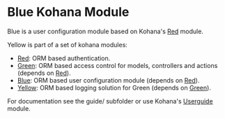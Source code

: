 # Blue Kohana Module

Blue is a user configuration module based on Kohana's [Red](https://github.com/Phrax1337/kohana-red) module.

Yellow is part of a set of kohana modules:
* [Red](https://github.com/Phrax1337/kohana-red): ORM based authentication.
* [Green](https://github.com/Phrax1337/kohana-green): ORM based access control for models, controllers and actions (depends on [Red](https://github.com/Phrax1337/kohana-red)).
* [Blue](https://github.com/Phrax1337/kohana-blue): ORM based user configuration module (depends on [Red](https://github.com/Phrax1337/kohana-red)).
* [Yellow](https://github.com/Phrax1337/kohana-yellow): ORM based logging solution for Green (depends on [Green](https://github.com/Phrax1337/kohana-green)).

For documentation see the guide/ subfolder or use Kohana's [Userguide](https://github.com/kohana/userguide) module.